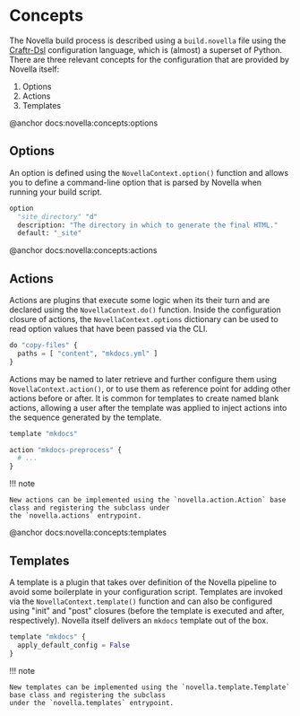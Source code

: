 # Concepts

  [Craftr-Dsl]: https://github.com/craftr-build/craftr-dsl/

The Novella build process is described using a `build.novella` file using the [Craftr-Dsl][] configuration language,
which is (almost) a superset of Python. There are three relevant concepts for the configuration that are provided by
Novella itself:

1. Options
2. Actions
3. Templates

@anchor docs:novella:concepts:options
## Options

An option is defined using the `NovellaContext.option()` function and allows you to define a command-line option that
is parsed by Novella when running your build script.

```py
option
  "site_directory" "d"
  description: "The directory in which to generate the final HTML."
  default: "_site"
```

@anchor docs:novella:concepts:actions
## Actions

Actions are plugins that execute some logic when its their turn and are declared using the `NovellaContext.do()`
function. Inside the configuration closure of actions, the `NovellaContext.options` dictionary can be used to
read option values that have been passed via the CLI.

```py
do "copy-files" {
  paths = [ "content", "mkdocs.yml" ]
}
```

Actions may be named to later retrieve and further configure them using `NovellaContext.action()`, or to use them
as reference point for adding other actions before or after. It is common for templates to create named blank actions,
allowing a user after the template was applied to inject actions into the sequence generated by the template.

```py
template "mkdocs"

action "mkdocs-preprocess" {
  # ...
}
```

!!! note

    New actions can be implemented using the `novella.action.Action` base class and registering the subclass under
    the `novella.actions` entrypoint.

@anchor docs:novella:concepts:templates
## Templates

A template is a plugin that takes over definition of the Novella pipeline to avoid some boilerplate in your
configuration script. Templates are invoked via the `NovellaContext.template()` function and can also be
configured using "init" and "post" closures (before the template is executed and after, respectively). Novella
itself delivers an `mkdocs` template out of the box.

```py
template "mkdocs" {
  apply_default_config = False
}
```

!!! note

    New templates can be implemented using the `novella.template.Template` base class and registering the subclass
    under the `novella.templates` entrypoint.
